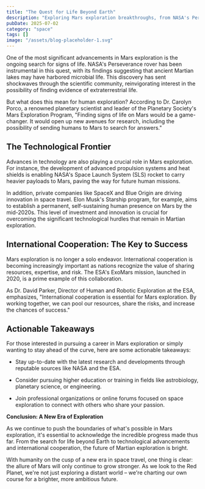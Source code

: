 ```yaml
---
title: "The Quest for Life Beyond Earth"
description: "Exploring Mars exploration breakthroughs, from NASA's Perseverance rover discoveries to international cooperation and the future of human missions to the Red Planet."
pubDate: 2025-07-02
category: "space"
tags: []
image: "/assets/blog-placeholder-1.svg"
---
```


One of the most significant advancements in Mars exploration is the ongoing search for signs of life. NASA's Perseverance rover has been instrumental in this quest, with its findings suggesting that ancient Martian lakes may have harbored microbial life. This discovery has sent shockwaves through the scientific community, reinvigorating interest in the possibility of finding evidence of extraterrestrial life.

But what does this mean for human exploration? According to Dr. Carolyn Porco, a renowned planetary scientist and leader of the Planetary Society's Mars Exploration Program, "Finding signs of life on Mars would be a game-changer. It would open up new avenues for research, including the possibility of sending humans to Mars to search for answers."

## **The Technological Frontier**

Advances in technology are also playing a crucial role in Mars exploration. For instance, the development of advanced propulsion systems and heat shields is enabling NASA's Space Launch System (SLS) rocket to carry heavier payloads to Mars, paving the way for future human missions.

In addition, private companies like SpaceX and Blue Origin are driving innovation in space travel. Elon Musk's Starship program, for example, aims to establish a permanent, self-sustaining human presence on Mars by the mid-2020s. This level of investment and innovation is crucial for overcoming the significant technological hurdles that remain in Martian exploration.

## **International Cooperation: The Key to Success**

Mars exploration is no longer a solo endeavor. International cooperation is becoming increasingly important as nations recognize the value of sharing resources, expertise, and risk. The ESA's ExoMars mission, launched in 2020, is a prime example of this collaboration.

As Dr. David Parker, Director of Human and Robotic Exploration at the ESA, emphasizes, "International cooperation is essential for Mars exploration. By working together, we can pool our resources, share the risks, and increase the chances of success."

## **Actionable Takeaways**

For those interested in pursuing a career in Mars exploration or simply wanting to stay ahead of the curve, here are some actionable takeaways:

* Stay up-to-date with the latest research and developments through reputable sources like NASA and the ESA.

* Consider pursuing higher education or training in fields like astrobiology, planetary science, or engineering.

* Join professional organizations or online forums focused on space exploration to connect with others who share your passion.

**Conclusion: A New Era of Exploration**

As we continue to push the boundaries of what's possible in Mars exploration, it's essential to acknowledge the incredible progress made thus far. From the search for life beyond Earth to technological advancements and international cooperation, the future of Martian exploration is bright.

With humanity on the cusp of a new era in space travel, one thing is clear: the allure of Mars will only continue to grow stronger. As we look to the Red Planet, we're not just exploring a distant world – we're charting our own course for a brighter, more ambitious future.